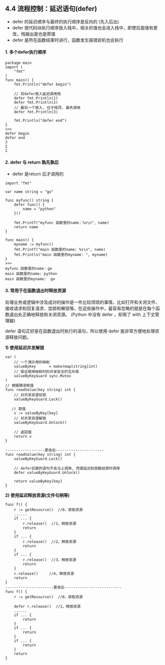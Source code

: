 ## 4.4 流程控制：延迟语句(defer)


* defer 的延迟顺序与最终的执行顺序是反向的 (先入后出)
* defer 按代码块执行顺序放入栈中，相关的值也会进入栈中，即使后面值有更改，栈输出是也是原值
* defer 是所在函数结束时进行，函数发生报错宕机也会执行

#### 1. 多个defer执行顺序
```
package main
import (
    "fmt"
)
func main() {
    fmt.Println("defer begin")

    // 将defer放入延迟调用栈
    defer fmt.Println(1)
    defer fmt.Println(2)
    // 最后一个放入, 位于栈顶, 最先调用
    defer fmt.Println(3)

    fmt.Println("defer end")
}
>>>
defer begin
defer end
3
2
1
```

#### 2. defer 与 return 孰先孰后

* defer 是return 后才调用的

```
import "fmt"

var name string = "go"

func myfunc() string {
    defer func() {
        name = "python"
    }()

    fmt.Printf("myfunc 函数里的name：%s\n", name)
    return name
}

func main() {
    myname := myfunc()
    fmt.Printf("main 函数里的name: %s\n", name)
    fmt.Println("main 函数里的myname: ", myname)
}
>>>
myfunc 函数里的name：go
main 函数里的name: python
main 函数里的myname:  go
```


#### 3. 常用于在函数退出时释放资源

处理业务或逻辑中涉及成对的操作是一件比较烦琐的事情，比如打开和关闭文件、接收请求和回复请求、加锁和解锁等。在这些操作中，最容易忽略的就是在每个函数退出处正确地释放和关闭资源。 (Python 中没有 defer ，却用了 with 上下文管理器)

defer 语句正好是在函数退出时执行的语句，所以使用 defer 能非常方便地处理资源释放问题。  

**1) 使用延迟并发解锁**
```
var (
    // 一个演示用的映射
    valueByKey      = make(map[string]int)
    // 保证使用映射时的并发安全的互斥锁
    valueByKeyGuard sync.Mutex
)
// 根据键读取值
func readValue(key string) int {
    // 对共享资源加锁
    valueByKeyGuard.Lock()
 
   // 取值
    v := valueByKey[key]
    // 对共享资源解锁
    valueByKeyGuard.Unlock()

    // 返回值
    return v
}

------------------更改后----------------------
func readValue(key string) int {
    valueByKeyGuard.Lock()
   
    // defer后面的语句不会马上调用, 而是延迟到函数结束时调用
    defer valueByKeyGuard.Unlock()

    return valueByKey[key]
}

```


**2) 使用延迟释放资源(文件句柄等)**

```
func f() {
    r := getResource()  //0，获取资源
    ......
    if ... {
        r.release()  //1，释放资源
        return
    }
    if ... {
        r.release()  //2，释放资源
        return
    }
    if ... {
        r.release()  //3，释放资源
        return
    }
    r.release()     //4，释放资源
    return
}
----------------------更改后--------------------------
func f() {
    r := getResource()  //0，获取资源

    defer r.release()  //1，释放资源
    ......
    if ... {
        return
    }
    if ... {
        return
    }
    if ... {
        return
    }
    return
}
```

